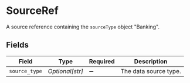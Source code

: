 # SourceRef

A source reference containing the `sourceType` object "Banking".


## Fields

| Field                 | Type                  | Required              | Description           |
| --------------------- | --------------------- | --------------------- | --------------------- |
| `source_type`         | *Optional[str]*       | :heavy_minus_sign:    | The data source type. |